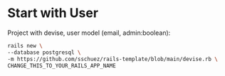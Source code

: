 # Start with User

Project with devise, user model (email, admin:boolean):

```bash
rails new \
--database postgresql \
-m https://github.com/sschuez/rails-template/blob/main/devise.rb \
CHANGE_THIS_TO_YOUR_RAILS_APP_NAME
```